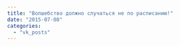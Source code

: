 ```yaml
---
title: "Волшебство должно случаться не по расписанию!"
date: "2015-07-08"
categories: 
  - "vk_posts"
---
```



